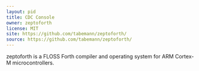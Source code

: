 ```yaml
---
layout: pid
title: CDC Console
owner: zeptoforth
license: MIT
site: https://github.com/tabemann/zeptoforth/
source: https://github.com/tabemann/zeptoforth/
---
```

zeptoforth is a FLOSS Forth compiler and operating system for ARM Cortex-M microcontrollers.

